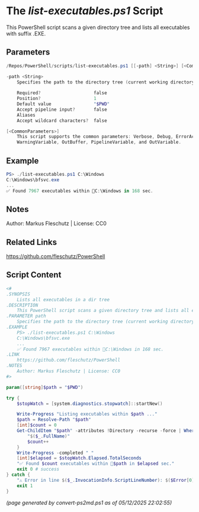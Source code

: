 The *list-executables.ps1* Script
===========================

This PowerShell script scans a given directory tree and lists all executables with suffix .EXE.

Parameters
----------
```powershell
/Repos/PowerShell/scripts/list-executables.ps1 [[-path] <String>] [<CommonParameters>]

-path <String>
    Specifies the path to the directory tree (current working directory by default)
    
    Required?                    false
    Position?                    1
    Default value                "$PWD"
    Accept pipeline input?       false
    Aliases                      
    Accept wildcard characters?  false

[<CommonParameters>]
    This script supports the common parameters: Verbose, Debug, ErrorAction, ErrorVariable, WarningAction, 
    WarningVariable, OutBuffer, PipelineVariable, and OutVariable.
```

Example
-------
```powershell
PS> ./list-executables.ps1 C:\Windows
C:\Windows\bfsvc.exe
...
✅ Found 7967 executables within 📂C:\Windows in 168 sec.

```

Notes
-----
Author: Markus Fleschutz | License: CC0

Related Links
-------------
https://github.com/fleschutz/PowerShell

Script Content
--------------
```powershell
<#
.SYNOPSIS
	Lists all executables in a dir tree
.DESCRIPTION
	This PowerShell script scans a given directory tree and lists all executables with suffix .EXE.
.PARAMETER path
	Specifies the path to the directory tree (current working directory by default)
.EXAMPLE
	PS> ./list-executables.ps1 C:\Windows
	C:\Windows\bfsvc.exe
	...
	✅ Found 7967 executables within 📂C:\Windows in 168 sec.
.LINK
	https://github.com/fleschutz/PowerShell
.NOTES
	Author: Markus Fleschutz | License: CC0
#>

param([string]$path = "$PWD")

try {
	$stopWatch = [system.diagnostics.stopwatch]::startNew()

	Write-Progress "Listing executables within $path ..."
	$path = Resolve-Path "$path"
	[int]$count = 0
	Get-ChildItem "$path" -attributes !Directory -recurse -force | Where-Object { $_.Name -like "*.exe" } | ForEach-Object {
		"$($_.FullName)"
		$count++
	}
	Write-Progress -completed " "
	[int]$elapsed = $stopWatch.Elapsed.TotalSeconds
	"✅ Found $count executables within 📂$path in $elapsed sec." 
	exit 0 # success
} catch {
	"⚠️ Error in line $($_.InvocationInfo.ScriptLineNumber): $($Error[0])"
	exit 1
}
```

*(page generated by convert-ps2md.ps1 as of 05/12/2025 22:02:55)*
